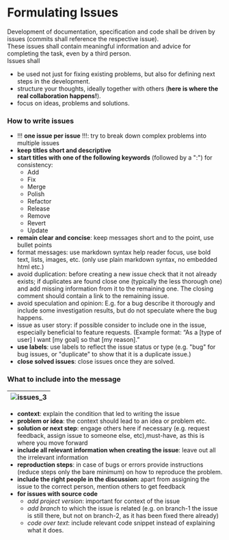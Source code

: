 # Formulating Issues

Development of documentation, specification and code shall be driven by issues (commits shall reference the respective issue).  
These issues shall contain meaningful information and advice for completing the task, even by a third person.  
Issues shall
* be used not just for fixing existing problems, but also for defining next steps in the development.  
* structure your thoughts, ideally together with others (**here is where the real collaboration happens!**).  
* focus on ideas, problems and solutions.

### How to write issues

* !!! **one issue per issue** !!!: try to break down complex problems into multiple issues
* **keep titles short and descriptive**
* **start titles with one of the following keywords** (followed by a ":") for consistency:
  * Add
  * Fix
  * Merge
  * Polish
  * Refactor
  * Release
  * Remove
  * Revert
  * Update
* **remain clear and concise**: keep messages short and to the point, use bullet points
* format messages: use markdown syntax help reader focus, use bold text, lists, images, etc. (only use plain markdown syntax, no embedded html etc.)
* avoid duplication: before creating a new issue check that it not already exists; if duplicates are found close one (typically the less thorough one) and add missing information from it to the remaining one. The closing comment should contain a link to the remaining issue.
* avoid speculation and opinion: E.g. for a bug describe it thorougly and include some investigation results, but do not speculate where the bug happens.
* issue as user story: if possible consider to include one in the issue, especially beneficial to feature requests. (Example format: “As a [type of user] I want [my goal] so that [my reason].”
* **use labels**: use labels to reflect the issue status or type (e.g. "bug" for bug issues, or "duplicate" to show that it is a duplicate issue.)
* **close solved issues**: close issues once they are solved.

### What to include into the message

|![issues_3](https://user-images.githubusercontent.com/57349523/155708237-833c98f0-73ad-4f61-a770-d3dfca0f5017.jpg)|
|---|

* **context**: explain the condition that led to writing the issue
* **problem or idea**: the context should lead to an idea or problem etc.
* **solution or next step**: engage others here if necessary (e.g. request feedback, assign issue to someone else, etc),must-have, as this is where you move forward
* **include all relevant information when creating the issue**: leave out all the irrelevant information
* **reproduction steps**: in case of bugs or errors provide instructions (reduce steps only the bare minimum) on how to reproduce the problem.
* **include the right people in the discussion**: apart from assigning the issue to the correct person, mention others to get feedback
* **for issues with source code**
	* *add project version*: important for context of the issue
	* *add branch* to which the issue is related (e.g. on branch-1 the issue is still there, but not on branch-2, as it has been fixed there already)
	* *code over text*: include relevant code snippet instead of explaining what it does.
